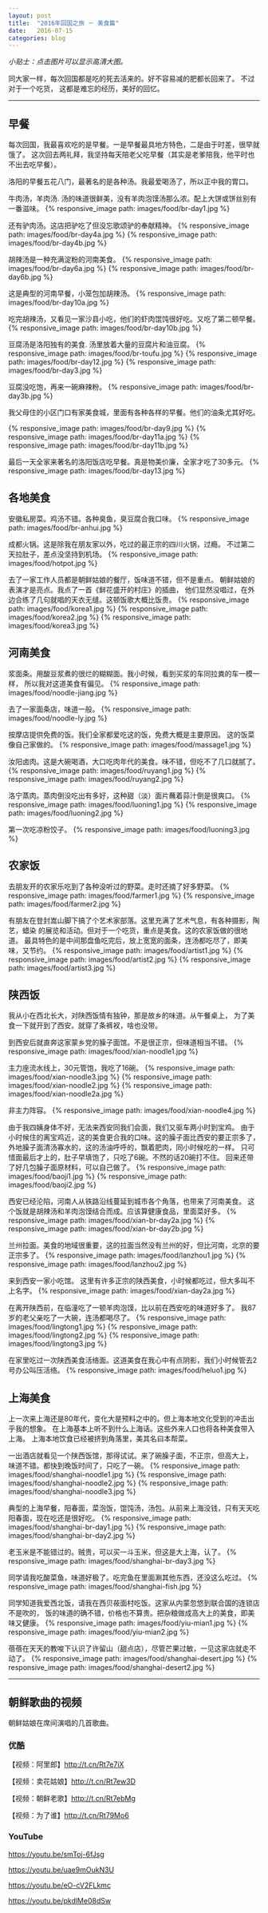 ```yaml
---
layout: post
title:  "2016年回国之旅 － 美食篇"
date:   2016-07-15
categories: blog
---
```


*小贴士：点击图片可以显示高清大图。*

同大家一样，每次回国都是吃的死去活来的。好不容易减的肥都长回来了。
不过对于一个吃货， 这都是难忘的经历，美好的回忆。

---------------------

## 早餐

每次回国，我最喜欢吃的是早餐。一是早餐最具地方特色，二是由于时差，很早就饿了。
这次回去两礼拜，我坚持每天陪老父吃早餐（其实是老爹陪我，他平时也不出去吃早餐）。

洛阳的早餐五花八门，最著名的是各种汤。我最爱喝汤了，所以正中我的胃口。

牛肉汤，羊肉汤. 汤的味道很鲜美，没有羊肉泡馍汤那么浓。配上大饼或饼丝别有一番滋味。
{% responsive_image path: images/food/br-day1.jpg %}

还有驴肉汤。这店把驴吃了但没忘歌颂驴的奉献精神。
{% responsive_image path: images/food/br-day4a.jpg %}
{% responsive_image path: images/food/br-day4b.jpg %}

胡辣汤是一种充满淀粉的河南美食。
{% responsive_image path: images/food/br-day6a.jpg %}
{% responsive_image path: images/food/br-day6b.jpg %}

这是典型的河南早餐，小笼包加胡辣汤。
{% responsive_image path: images/food/br-day10a.jpg %}

吃完胡辣汤，又看见一家沙县小吃，他们的虾肉馄饨很好吃。又吃了第二顿早餐。
{% responsive_image path: images/food/br-day10b.jpg %}

豆腐汤是洛阳独有的美食. 汤里放着大量的豆腐片和油豆腐。
{% responsive_image path: images/food/br-toufu.jpg %}
{% responsive_image path: images/food/br-day12.jpg %}
{% responsive_image path: images/food/br-day3.jpg %}

豆腐没吃饱，再来一碗麻辣粉。
{% responsive_image path: images/food/br-day3b.jpg %}

我父母住的小区门口有家美食城，里面有各种各样的早餐。他们的油条尤其好吃。

{% responsive_image path: images/food/br-day9.jpg %}
{% responsive_image path: images/food/br-day11a.jpg %}
{% responsive_image path: images/food/br-day11b.jpg %}

最后一天全家来著名的洛阳饭店吃早餐。真是物美价廉，全家才吃了30多元。
{% responsive_image path: images/food/br-day13.jpg %}

## 各地美食

安徽私房菜。鸡汤不错。各种臭鱼，臭豆腐合我口味。
{% responsive_image path: images/food/br-anhui.jpg %}

成都火锅。这是除我在朋友家以外，吃过的最正宗的四川火锅，过瘾。
不过第二天拉肚子，差点没坚持到机场。
{% responsive_image path: images/food/hotpot.jpg %}

去了一家工作人员都是朝鲜姑娘的餐厅，饭味道不错，但不是重点。
朝鲜姑娘的表演才是亮点。我点了一首《鲜花盛开的村庄》的插曲，
他们显然没唱过，在外边合练了几句就唱的天衣无缝。这顿饭歌大概比饭贵。
{% responsive_image path: images/food/korea1.jpg %}
{% responsive_image path: images/food/korea2.jpg %}
{% responsive_image path: images/food/korea3.jpg %}

## 河南美食

浆面条。用酸豆浆煮的很烂的糊糊面。我小时候，看到买浆的车同拉粪的车一模一样，
所以我对这道美食有偏见。
{% responsive_image path: images/food/noodle-jiang.jpg %}

去了一家面条店，味道一般。
{% responsive_image path: images/food/noodle-ly.jpg %}

按摩店提供免费的饭。我们全家都爱吃这的饭，免费大概是主要原因。
这的饭菜像自己家做的。
{% responsive_image path: images/food/massage1.jpg %}

汝阳卤肉。这是大碗喝酒，大口吃肉年代的美食。味不错，但吃不了几口就腻了。
{% responsive_image path: images/food/ruyang1.jpg %}
{% responsive_image path: images/food/ruyang2.jpg %}

洛宁蒸肉。蒸肉倒没吃出有多好，这种甜（淡）面片蘸着蒜汁倒是很爽口。
{% responsive_image path: images/food/luoning1.jpg %}
{% responsive_image path: images/food/luoning2.jpg %}

第一次吃凉粉饺子。
{% responsive_image path: images/food/luoning3.jpg %}

## 农家饭

去朋友开的农家乐吃到了各种没听过的野菜。走时还摘了好多野菜。
{% responsive_image path: images/food/farmer1.jpg %}
{% responsive_image path: images/food/farmer2.jpg %}


有朋友在登封嵩山脚下搞了个艺术家部落。这里充满了艺术气息，有各种摄影，陶艺，蜡染
的展览和活动。但对于一个吃货，重点是美食。这的农家饭做的很地道。
最具特色的是中间那盘鱼吃完后，放上宽宽的面条，连汤都吃尽了，即美味，又节约。
{% responsive_image path: images/food/artist1.jpg %}
{% responsive_image path: images/food/artist2.jpg %}
{% responsive_image path: images/food/artist3.jpg %}

## 陕西饭

我从小在西北长大，对陕西饭情有独钟，那是故乡的味道。从午餐桌上，
为了美食一下就开到了西安。就穿了条裤衩，啥也没带。

到西安后就直奔这家蒙乡党的臊子面馆。不是很正宗，但味道相当不错。
{% responsive_image path: images/food/xian-noodle1.jpg %}

主力座流水线上，30元管饱，我吃了16碗。
{% responsive_image path: images/food/xian-noodle3.jpg %}
{% responsive_image path: images/food/xian-noodle2.jpg %}
{% responsive_image path: images/food/xian-noodle2a.jpg %}

非主力阵容。
{% responsive_image path: images/food/xian-noodle4.jpg %}

由于我四姨身体不好，无法来西安同我们会面，我们又驱车两小时到宝鸡。
由于小时候住的离宝鸡近，这的美食更合我的口味。这的臊子面比西安的要正宗多了，
外地臊子面清汤寡水的，这的汤油呼呼的，飘着肥肉，同小时候吃的一样。
只可惜面最后才上的，肚子早填饱了，只吃了6碗。不然的话20碗打不住。
回来还带了好几包臊子面原材料，可以自己做了。
{% responsive_image path: images/food/baoji1.jpg %}
{% responsive_image path: images/food/baoji2.jpg %}

西安已经沦陷，河南人从铁路沿线蔓延到城市各个角落，也带来了河南美食。
这个饭就是胡辣汤和羊肉泡馍结合而成。应该算健康食品，里面菜好多。
{% responsive_image path: images/food/xian-br-day2a.jpg %}
{% responsive_image path: images/food/xian-br-day2b.jpg %}

兰州拉面。美食的地域很重要，这的拉面当然没有兰州的好，但比河南，北京的要正宗多了。
{% responsive_image path: images/food/lanzhou1.jpg %}
{% responsive_image path: images/food/lanzhou2.jpg %}

来到西安一家小吃馆。 这里有许多正宗的陕西美食，小时候都吃过，但大多叫不上名字。
{% responsive_image path: images/food/xian-day2a.jpg %}

在离开陕西前，在临潼吃了一顿羊肉泡馍，比以前在西安吃的味道好多了。
我87岁的老父亲吃了一大碗，连汤都喝尽了。
{% responsive_image path: images/food/lingtong1.jpg %}
{% responsive_image path: images/food/lingtong2.jpg %}
{% responsive_image path: images/food/lingtong3.jpg %}


在家里吃过一次陕西美食活络面。这道美食在我心中有点阴影，我们小时候管去2号办公叫压活络。
{% responsive_image path: images/food/heluo1.jpg %}

## 上海美食

上一次来上海还是80年代，变化大是预料之中的。但上海本地文化受到的冲击出乎我的想象。
在上海基本上听不到什么上海话。这些外来人口也将各种美食带入上海。
上海本地饮食已经被挤到角落里，美其名曰本帮菜。

一出酒店就看见一个陕西饭馆，那得试试。来了碗臊子面，不正宗，但高大上，
味道不错。都快到晚饭时间了，只吃了一碗。
{% responsive_image path: images/food/shanghai-noodle1.jpg %}
{% responsive_image path: images/food/shanghai-noodle2.jpg %}
{% responsive_image path: images/food/shanghai-noodle3.jpg %}

典型的上海早餐，阳春面，菜泡饭，馄饨汤，汤包。从前来上海没钱，只有天天吃阳春面，现在吃还是很好吃。
{% responsive_image path: images/food/shanghai-br-day1.jpg %}
{% responsive_image path: images/food/shanghai-br-day2.jpg %}

老玉米是不能错过的。贼贵，可以买一斗玉米，但这是大上海，认了。
{% responsive_image path: images/food/shanghai-br-day3.jpg %}

同学请我吃酸菜鱼，味道好极了。吃完鱼在里面涮其他东西，还没这么吃过。
{% responsive_image path: images/food/shanghai-fish.jpg %}

同学知道我爱西北饭，请我在西贝莜面村吃饭。这家从内蒙忽悠到联合国的连锁店不是吹的，
饭的味道的确不错，价格也不算贵。把杂粮做成高大上的美食，即美味又健康。
{% responsive_image path: images/food/yiu-mian1.jpg %}
{% responsive_image path: images/food/yiu-mian2.jpg %}

蓓蓓在天天的教唆下认识了许留山（甜点店），尽管芒果过敏，一见这家店就走不动了。
{% responsive_image path: images/food/shanghai-desert.jpg %}
{% responsive_image path: images/food/shanghai-desert2.jpg %}
 
--------------------

## 朝鲜歌曲的视频

朝鲜姑娘在席间演唱的几首歌曲。

### 优酷
【视频：阿里郎】<http://t.cn/Rt7e7iX>

【视频：卖花姑娘】<http://t.cn/Rt7ew3D>

【视频：朝鲜老歌】<http://t.cn/Rt7ebMg>

【视频：为了谁】<http://t.cn/Rt79Mo6>

### YouTube
<https://youtu.be/smToj-6fJsg>

<https://youtu.be/uae9mOukN3U>

<https://youtu.be/eO-cV2FLkmc>

<https://youtu.be/pkdlMe08dSw>

